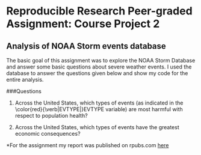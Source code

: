 # Reproducible Research Peer-graded Assignment: Course Project 2

## Analysis of NOAA Storm events database

The basic goal of this assignment was to explore the NOAA Storm Database and answer some basic questions about severe weather events. I used the database to answer the questions given below and show my code for the entire analysis. 

###Questions 
1. Across the United States, which types of events (as indicated in the \color{red}{\verb|EVTYPE|}EVTYPE variable) are most harmful with respect to population health?

2. Across the United States, which types of events have the greatest economic consequences?


*For the assignment my report was published on rpubs.com  [here](http://rpubs.com/ETay203/226655)



